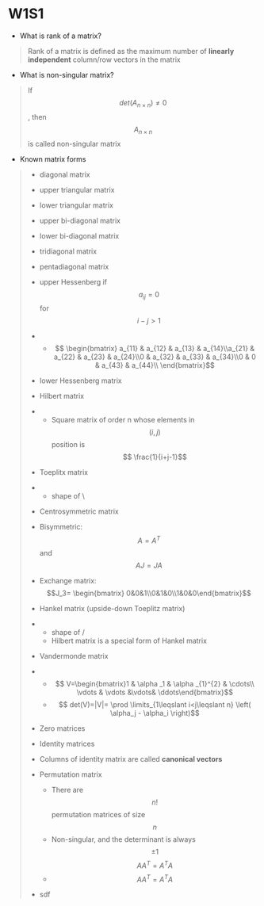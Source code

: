 # W1S1

* What is rank of a matrix?

> Rank of a matrix is defined as the maximum number of **linearly independent** column/row vectors in the matrix

* What is non-singular matrix?

> If $$det(A_{n \times n}) \neq 0$$, then $$ A_{n \times n}$$ is called non-singular matrix

* Known matrix forms

> * diagonal matrix
> * upper triangular matrix
> * lower triangular matrix
> * upper bi-diagonal matrix
> * lower bi-diagonal matrix
> * tridiagonal matrix
> * pentadiagonal matrix
> * upper Hessenberg if $$ a_{ij} = 0 $$ for $$ i-j>1$$
> * * $$ \begin{bmatrix} a_{11} & a_{12} & a_{13} & a_{14}\\a_{21} & a_{22} & a_{23} & a_{24}\\0 & a_{32} & a_{33} & a_{34}\\0 & 0 & a_{43} & a_{44}\\ \end{bmatrix}$$
> * lower Hessenberg matrix
> * Hilbert matrix
> * * Square matrix of order n whose elements in $$(i,j)$$ position is $$ \frac{1}{i+j-1}$$
> * Toeplitx matrix
> * * shape of \
> * Centrosymmetric matrix
> * Bisymmetric: $$ A=A^T$$ and $$ AJ=JA $$
> * Exchange matrix: $$J_3= \begin{bmatrix} 0&0&1\\0&1&0\\1&0&0\end{bmatrix}$$
> * Hankel matrix \(upside-down Toeplitz matrix\)
> * * shape of /
>   * Hilbert matrix is a special form of Hankel matrix
> * Vandermonde matrix
>
> * * $$ V=\begin{bmatrix}1 & \alpha _1 & \alpha _{1}^{2} & \cdots\\ \vdots & \vdots &\vdots& \ddots\end{bmatrix}$$
>   * $$ det(V)=|V|= \prod \limits_{1\leqslant i<j\leqslant n} \left( \alpha_j - \alpha_i \right)$$
> * Zero matrices
> * Identity matrices
> * Columns of identity matrix are called **canonical vectors**
> * Permutation matrix
>   * There are $$n!$$ permutation matrices of size $$n$$
>   * Non-singular, and the determinant is always $$\pm 1$$$$AA^T=A^TA$$
>   * $$AA^T=A^TA$$
> * sdf



